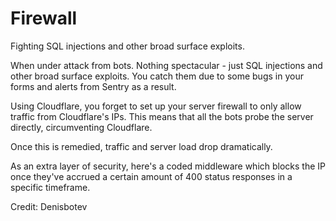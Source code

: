 # Firewall
Fighting SQL injections and other broad surface exploits.


When under attack from bots. Nothing spectacular - just SQL injections and other broad surface exploits. You catch them due to some bugs in your forms and alerts from Sentry as a result.

Using Cloudflare, you forget to set up your server firewall to only allow traffic from Cloudflare's IPs. This means that all the bots probe the server directly, circumventing Cloudflare.

Once this is remedied, traffic and server load drop dramatically.

As an extra layer of security, here's a coded middleware which blocks the IP once they've accrued a certain amount of 400 status responses in a specific timeframe.

Credit: Denisbotev
